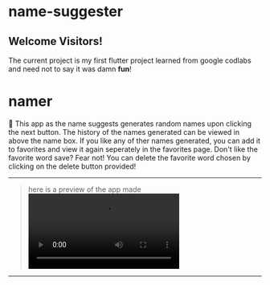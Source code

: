 # name-suggester

## **Welcome Visitors!** 
The current project is my first flutter project learned from google codlabs and need not to say it was damn **fun**!

# namer
🫨
This app as the name suggests generates random names upon clicking the next button. The history of the names generated can be viewed in above the name box.
If you like any of ther names generated, you can add it to favorites and view it again seperately in the favorites page.
Don't like the favorite word save? Fear not! You can delete the favorite word chosen by clicking on the delete button provided!

---
> here is a preview of the app made
> <video src="https://github-production-user-asset-6210df.s3.amazonaws.com/132601485/271789307-25c3dbd7-b6f0-4ad2-b739-8500bdec2112.mp4" controls="controls" style="max-width: 730px;">
> </video>
---
